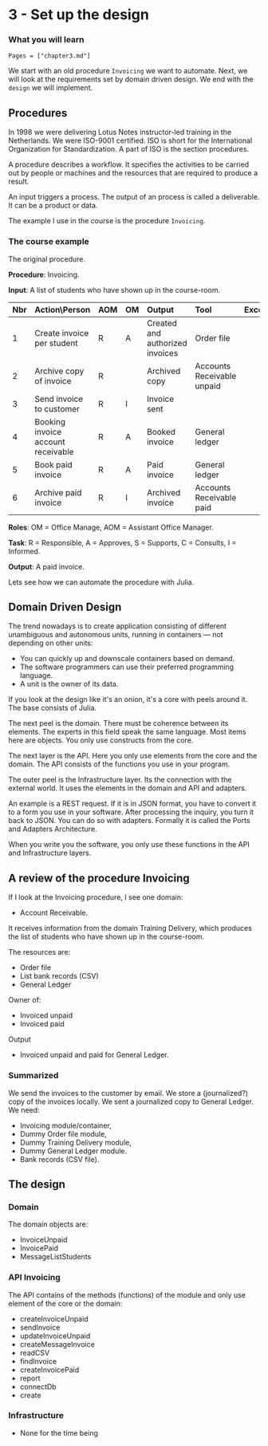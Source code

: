 # 3 - Set up the design

### What you will learn

```@contents
Pages = ["chapter3.md"]
```

We start with an old procedure `Invoicing` we want to automate. Next, we will look at the requirements set by domain driven design. We end with the `design` we will implement.

## Procedures
In 1998 we were delivering Lotus Notes instructor-led training in the Netherlands. We were ISO-9001 certified. ISO is short for the International Organization for Standardization. A part of ISO is the section procedures.

A procedure describes a workflow. It specifies the activities to be carried out by people or machines and the resources that are required to produce a result.

An input triggers a process. The output of an process is called a deliverable. It can be a product or data.

The example I use in the course is the procedure `Invoicing`.

### The course example

The original procedure.

**Procedure**: Invoicing.

**Input**: A list of students who have shown up in the course-room.

| Nbr | Action\Person | AOM | OM | Output | Tool | Exception |
| :--- | :--- | :--- | :--- | :--- | :--- | :--- |
| 1 | Create invoice per student | R | A | Created and authorized invoices | Order file | |
| 2 | Archive copy of invoice | R | | Archived copy | Accounts Receivable unpaid | |
| 3 | Send invoice to customer | R | I | Invoice sent | |
| 4 | Booking invoice account receivable | R | A | Booked invoice | General ledger |
| 5 | Book paid invoice | R | A | Paid invoice | General ledger | |
| 6 | Archive paid invoice | R | I | Archived invoice | Accounts Receivable paid |

**Roles**:
OM = Office Manage, AOM = Assistant Office Manager.

**Task**:
R = Responsible, A = Approves, S = Supports, C = Consults, I = Informed.

**Output**: A paid invoice.

Lets see how we can automate the procedure with Julia.

## Domain Driven Design

The trend nowadays is to create application consisting of different unambiguous and autonomous units, running in containers — not depending on other units:
- You can quickly up and downscale containers based on demand.
- The software programmers can use their preferred programming language.
- A unit is the owner of its data.

If you look at the design like it's an onion, it's a core with peels around it. The base consists of Julia.

The next peel is the domain. There must be coherence between its elements. The experts in this field speak the same language. Most items here are objects. You only use constructs from the core.

The next layer is the API. Here you only use elements from the core and the domain. The API consists of the functions you use in your program.

The outer peel is the Infrastructure layer. Its the connection with the external world. It uses the elements in the domain and API and adapters.

An example is a REST request. If it is in JSON format, you have to convert it to a form you use in your software. After processing the inquiry, you turn it back to JSON. You can do so with adapters. Formally it is called the Ports and Adapters Architecture.

When you write you the software, you only use these functions in the API and Infrastructure layers.

## A review of the procedure Invoicing

If I look at the Invoicing procedure, I see one domain:
- Account Receivable.

It receives information from the domain Training Delivery, which produces the list of students who have shown up in the course-room.

The resources are:
- Order file
- List bank records (CSV)
- General Ledger

Owner of:
- Invoiced unpaid
- Invoiced paid

Output
- Invoiced unpaid and paid for General Ledger.

### Summarized

We send the invoices to the customer by email. We store a (journalized?) copy of the invoices locally. We sent a journalized copy to General Ledger. We need:
-	Invoicing module/container,
- Dummy Order file module,
-	Dummy Training Delivery module,
-	Dummy General Ledger module.
- Bank records (CSV file).

## The design

### Domain

The domain objects are:
- InvoiceUnpaid
- InvoicePaid
- MessageListStudents

### API Invoicing

The API contains of the methods (functions) of the module and only use element of the core or the domain:
- createInvoiceUnpaid
- sendInvoice
- updateInvoiceUnpaid
- createMessageInvoice
- readCSV
- findInvoice
- createInvoicePaid
- report
- connectDb
- create

### Infrastructure

- None for the time being
